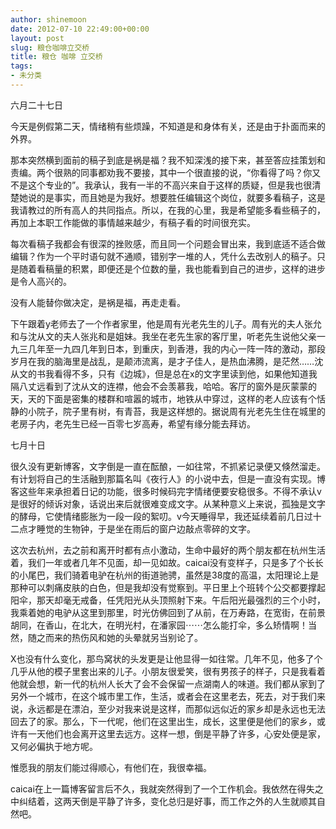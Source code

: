 ```yaml
---
author: shinemoon
date: 2012-07-10 22:49:00+00:00
layout: post
slug: 粮仓咖啡立交桥
title: 粮仓 咖啡 立交桥
tags:
- 未分类
---
```


六月二十七日  
  
今天是例假第二天，情绪稍有些烦躁，不知道是和身体有关，还是由于扑面而来的外界。  
  
那本突然横到面前的稿子到底是祸是福？我不知深浅的接下来，甚至答应挂策划和责编。两个很熟的同事都劝我不要接，其中一个很直接的说，“你看得了吗？你又不是这个专业的”。我承认，我有一半的不高兴来自于这样的质疑，但是我也很清楚她说的是事实，而且她是为我好。想要胜任编辑这个岗位，就要多看稿子，这是我请教过的所有高人的共同指点。所以，在我的心里，我是希望能多看些稿子的，再加上本职工作能做的事情越来越少，有稿子看的时间很充实。  
  
每次看稿子我都会有很深的挫败感，而且同一个问题会冒出来，我到底适不适合做编辑？作为一个平时语句就不通顺，错别字一堆的人，凭什么去改别人的稿子。只是随着看稿量的积累，即便还是个位数的量，我也能看到自己的进步，这样的进步是令人高兴的。  
  
没有人能替你做决定，是祸是福，再走走看。  
  
下午跟着y老师去了一个作者家里，他是周有光老先生的儿子。周有光的夫人张允和与沈从文的夫人张兆和是姐妹。我坐在老先生家的客厅里，听老先生说他父亲一九三几年至一九四几年到日本，到重庆，到香港，我的内心一阵一阵的激动，那段岁月在我的脑海里是战乱，是颠沛流离，是才子佳人，是热血沸腾，是茫然……沈从文的书我看得不多，只有《边城》，但是总在x的文字里读到他，如果他知道我隔八丈远看到了沈从文的连襟，他会不会羡慕我，哈哈。客厅的窗外是灰蒙蒙的天，天的下面是密集的楼群和喧嚣的城市，地铁从中穿过，这样的老人应该有个恬静的小院子，院子里有树，有青苔，我是这样想的。据说周有光老先生住在城里的老房子内，老先生已经一百零七岁高寿，希望有缘分能去拜访。  
  
  
七月十日  
  
很久没有更新博客，文字倒是一直在酝酿，一如往常，不抓紧记录便又倏然溜走。有计划将自己的生活融到那篇名叫《夜行人》的小说中去，但是一直没有实现。博客这些年来承担着日记的功能，很多时候码完字情绪便要安稳很多。不得不承认v是很好的倾诉对象，话说出来后就很难变成文字。从某种意义上来说，孤独是文字的酵母，它使情绪膨胀为一段一段的絮叨。v今天睡得早，我还延续着前几日过十二点才睡觉的生物钟，于是坐在雨后的窗户边敲点零碎的文字。  
  
这次去杭州，去之前和离开时都有点小激动，生命中最好的两个朋友都在杭州生活着，我们一年或者几年不见面，却一见如故。caicai没有变样子，只是多了个长长的小尾巴，我们骑着电驴在杭州的街道驰骋，虽然是38度的高温，太阳理论上是那种可以刺痛皮肤的白色，但是我却没有觉察到。平日里上个班转个公交都要撑起阳伞，那天却毫无戒备，任凭阳光从头顶照射下来。午后阳光最强烈的三个小时，我乘着她的电驴从这里到那里，时光仿佛回到了从前，在万寿路，在宽街，在前景胡同，在香山，在北大，在明光村，在潘家园⋯⋯怎么能打伞，多么矫情啊！当然，随之而来的热伤风和她的头晕就另当别论了。  
  
X也没有什么变化，那鸟窝状的头发更是让他显得一如往常。几年不见，他多了个几乎从他的模子里套出来的儿子。小朋友很爱笑，很有男孩子的样子，只是我看着他就会想，新一代的杭州人长大了会不会保留一点湖南人的味道。我们都从家到了另外一个城市，在这个城市里工作，生活，或者会在这里老去，死去，对于我们来说，永远都是在漂泊，至少对我来说是这样，而那似远似近的家乡却是永远也无法回去了的家。那么，下一代呢，他们在这里出生，成长，这里便是他们的家乡，或许有一天他们也会离开这里去远方。这样一想，倒是平静了许多，心安处便是家，又何必偏执于地方呢。  
  
惟愿我的朋友们能过得顺心，有他们在，我很幸福。  
  
caicai在上一篇博客留言后不久，我就突然得到了一个工作机会。我依然在得失之中纠结着，这两天倒是平静了许多，变化总归是好事，而工作之外的人生就顺其自然吧。
